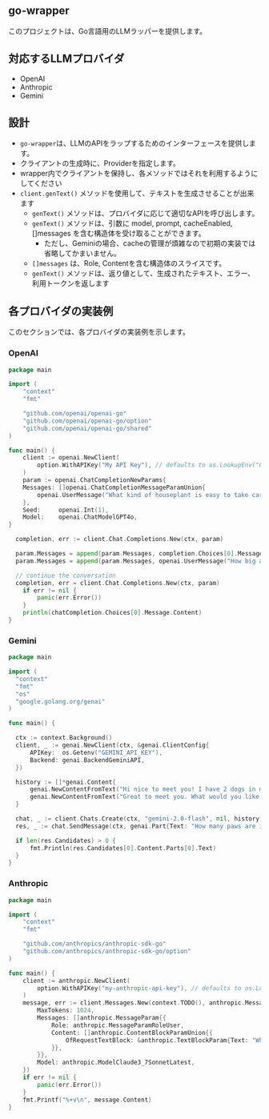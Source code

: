 ## go-wrapper

このプロジェクトは、Go言語用のLLMラッパーを提供します。

## 対応するLLMプロバイダ
- OpenAI
- Anthropic
- Gemini

 ## 設計
- `go-wrapper`は、LLMのAPIをラップするためのインターフェースを提供します。
- クライアントの生成時に、Providerを指定します。
- wrapper内でクライアントを保持し、各メソッドではそれを利用するようにしてください
- `client.genText()` メソッドを使用して、テキストを生成させることが出来ます
  - `genText()` メソッドは、プロバイダに応じて適切なAPIを呼び出します。
  - `genText()` メソッドは、引数に model, prompt, cacheEnabled, []messages を含む構造体を受け取ることができます。
    - ただし、Geminiの場合、cacheの管理が煩雑なので初期の実装では省略してかまいません。
  - `[]messages` は、Role, Contentを含む構造体のスライスです。
  - `genText()` メソッドは、返り値として、生成されたテキスト、エラー、利用トークンを返します

## 各プロバイダの実装例
このセクションでは、各プロバイダの実装例を示します。

### OpenAI
```go
package main

import (
	"context"
	"fmt"

	"github.com/openai/openai-go"
	"github.com/openai/openai-go/option"
	"github.com/openai/openai-go/shared"
)

func main() {
	client := openai.NewClient(
		option.WithAPIKey("My API Key"), // defaults to os.LookupEnv("OPENAI_API_KEY")
	)
	param := openai.ChatCompletionNewParams{
	Messages: []openai.ChatCompletionMessageParamUnion{
		openai.UserMessage("What kind of houseplant is easy to take care of?"),
	},
	Seed:     openai.Int(1),
	Model:    openai.ChatModelGPT4o,
}

  completion, err := client.Chat.Completions.New(ctx, param)

  param.Messages = append(param.Messages, completion.Choices[0].Message.ToParam())
  param.Messages = append(param.Messages, openai.UserMessage("How big are those?"))

  // continue the conversation
  completion, err = client.Chat.Completions.New(ctx, param)
  	if err != nil {
  		panic(err.Error())
  	}
  	println(chatCompletion.Choices[0].Message.Content)
}
```


### Gemini
```go
package main

import (
  "context"
  "fmt"
  "os"
  "google.golang.org/genai"
)

func main() {

  ctx := context.Background()
  client, _ := genai.NewClient(ctx, &genai.ClientConfig{
      APIKey:  os.Getenv("GEMINI_API_KEY"),
      Backend: genai.BackendGeminiAPI,
  })

  history := []*genai.Content{
      genai.NewContentFromText("Hi nice to meet you! I have 2 dogs in my house.", genai.RoleUser),
      genai.NewContentFromText("Great to meet you. What would you like to know?", genai.RoleModel),
  }

  chat, _ := client.Chats.Create(ctx, "gemini-2.0-flash", nil, history)
  res, _ := chat.SendMessage(ctx, genai.Part{Text: "How many paws are in my house?"})

  if len(res.Candidates) > 0 {
      fmt.Println(res.Candidates[0].Content.Parts[0].Text)
  }
}

```
### Anthropic
```go
package main

import (
	"context"
	"fmt"

	"github.com/anthropics/anthropic-sdk-go"
	"github.com/anthropics/anthropic-sdk-go/option"
)

func main() {
	client := anthropic.NewClient(
		option.WithAPIKey("my-anthropic-api-key"), // defaults to os.LookupEnv("ANTHROPIC_API_KEY")
	)
	message, err := client.Messages.New(context.TODO(), anthropic.MessageNewParams{
		MaxTokens: 1024,
		Messages: []anthropic.MessageParam{{
			Role: anthropic.MessageParamRoleUser,
			Content: []anthropic.ContentBlockParamUnion{{
				OfRequestTextBlock: &anthropic.TextBlockParam{Text: "What is a quaternion?"},
			}},
		}},
		Model: anthropic.ModelClaude3_7SonnetLatest,
	})
	if err != nil {
		panic(err.Error())
	}
	fmt.Printf("%+v\n", message.Content)
}
```

